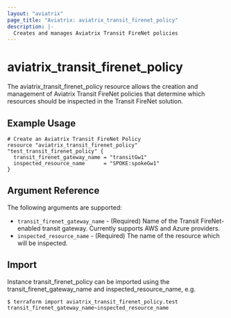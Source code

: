 ```yaml
---
layout: "aviatrix"
page_title: "Aviatrix: aviatrix_transit_firenet_policy"
description: |-
  Creates and manages Aviatrix Transit FireNet policies
---
```


# aviatrix_transit_firenet_policy

The aviatrix_transit_firenet_policy resource allows the creation and management of Aviatrix Transit FireNet policies that determine which resources should be inspected in the Transit FireNet solution.

## Example Usage

```hcl
# Create an Aviatrix Transit FireNet Policy
resource "aviatrix_transit_firenet_policy" "test_transit_firenet_policy" {
  transit_firenet_gateway_name = "transitGw1"
  inspected_resource_name      = "SPOKE:spokeGw1"
}
```

## Argument Reference

The following arguments are supported:

* `transit_firenet_gateway_name` - (Required) Name of the Transit FireNet-enabled transit gateway. Currently supports AWS and Azure providers.
* `inspected_resource_name` - (Required) The name of the resource which will be inspected.

## Import

Instance transit_firenet_policy can be imported using the transit_firenet_gateway_name and inspected_resource_name, e.g.

```
$ terraform import aviatrix_transit_firenet_policy.test transit_firenet_gateway_name~inspected_resource_name
```
